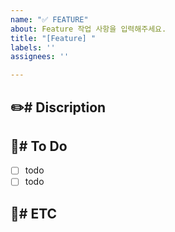 ```yaml
---
name: "✅ FEATURE"
about: Feature 작업 사항을 입력해주세요.
title: "[Feature] "
labels: ''
assignees: ''

---
```


:pencil2:# Discription
---

:book:# To Do
---
- [ ] todo
- [ ] todo

:mag_right:# ETC
---
